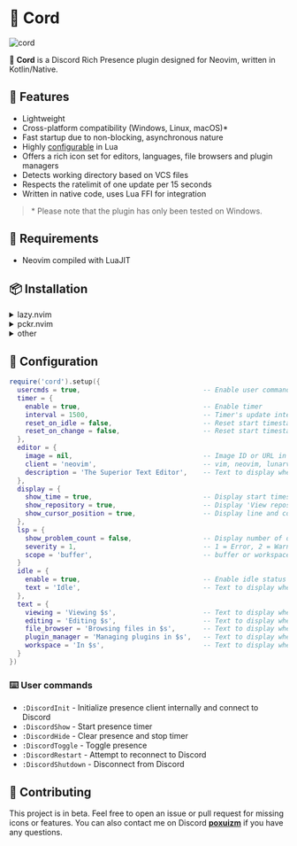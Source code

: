 # 🧩 Cord

![cord](https://github.com/reblast/cord.nvim/assets/92883017/bf551310-d073-40ea-abec-7db17b24f2aa)

🚀 **Cord** is a Discord Rich Presence plugin designed for Neovim, written in Kotlin/Native.

## 💎 Features
- Lightweight
- Cross-platform compatibility (Windows, Linux, macOS)*
- Fast startup due to non-blocking, asynchronous nature
- Highly [configurable](https://github.com/reblast/cord.nvim#configuration) in Lua
- Offers a rich icon set for editors, languages, file browsers and plugin managers
- Detects working directory based on VCS files
- Respects the ratelimit of one update per 15 seconds
- Written in native code, uses Lua FFI for integration

> \* Please note that the plugin has only been tested on Windows.

## 🔌 Requirements
- Neovim compiled with LuaJIT

## 📦 Installation
<details>
  <summary>lazy.nvim</summary>

  ```lua
  {
    'reblast/cord.nvim',
    build = './gradlew linkReleaseSharedNative --no-daemon --no-build-cache'
  }
  ```

  If the build fails with message `Process was killed because it reached the timeout`, try increasing the timeout in Lazy's configuration:
  
  ```lua
  require('lazy').setup(..., {
    git = {
      timeout = 600
    }
  })
  ```
</details>

<details>
  <summary>pckr.nvim</summary>

  ```lua
  {
    'reblast/cord.nvim',
    run = './gradlew linkReleaseSharedNative --no-daemon --no-build-cache'
  }
  ```
</details>

<details>
  <summary>other</summary>
  <p>Same steps apply to other plugin managers. Just make sure to add/run this build command:</p>

  ```sh
  ./gradlew linkReleaseSharedNative --no-daemon --no-build-cache
  ```
</details>

## 🔧 Configuration
```lua
require('cord').setup({
  usercmds = true,                               -- Enable user commands
  timer = {
    enable = true,                               -- Enable timer
    interval = 1500,                             -- Timer's update interval in milliseconds (min 500)
    reset_on_idle = false,                       -- Reset start timestamp on idle
    reset_on_change = false,                     -- Reset start timestamp on presence change
  },
  editor = {
    image = nil,                                 -- Image ID or URL in case a custom client id is provided
    client = 'neovim',                           -- vim, neovim, lunarvim, nvchad or your application's client id
    description = 'The Superior Text Editor',    -- Text to display when hovering over the editor's image
  },
  display = {
    show_time = true,                            -- Display start timestamp
    show_repository = true,                      -- Display 'View repository' button linked to repository url, if any
    show_cursor_position = true,                 -- Display line and column number of cursor's position
  },
  lsp = {
    show_problem_count = false,                  -- Display number of diagnostics problems
    severity = 1,                                -- 1 = Error, 2 = Warning, 3 = Info, 4 = Hint
    scope = 'buffer',                            -- buffer or workspace
  }
  idle = {
    enable = true,                               -- Enable idle status
    text = 'Idle',                               -- Text to display when idle
  },
  text = {
    viewing = 'Viewing $s',                      -- Text to display when viewing a readonly file
    editing = 'Editing $s',                      -- Text to display when editing a file
    file_browser = 'Browsing files in $s',       -- Text to display when browsing files (Empty string to disable)
    plugin_manager = 'Managing plugins in $s',   -- Text to display when managing plugins (Empty string to disable)
    workspace = 'In $s',                         -- Text to display when in a workspace (Empty string to disable)
  }
})
```

### ⌨️ User commands
- `:DiscordInit`     - Initialize presence client internally and connect to Discord
- `:DiscordShow`     - Start presence timer
- `:DiscordHide`     - Clear presence and stop timer
- `:DiscordToggle`   - Toggle presence
- `:DiscordRestart`  - Attempt to reconnect to Discord
- `:DiscordShutdown` - Disconnect from Discord

## 🌱 Contributing
This project is in beta. Feel free to open an issue or pull request for missing icons or features. You can also contact me on Discord **[poxuizm](https://discord.com/users/446729269872427018)** if you have any questions.
